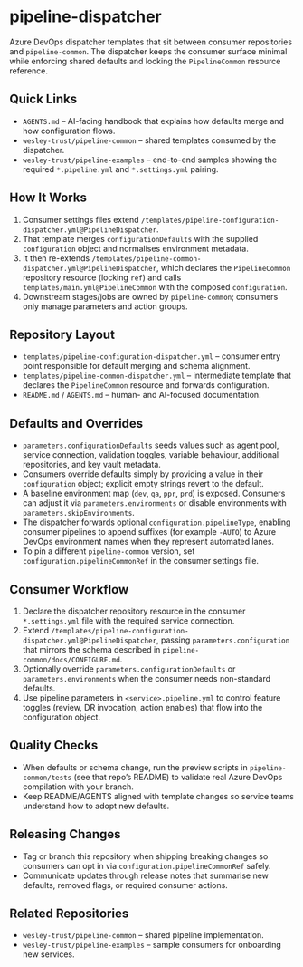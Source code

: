 # pipeline-dispatcher

Azure DevOps dispatcher templates that sit between consumer repositories and `pipeline-common`. The dispatcher keeps the consumer surface minimal while enforcing shared defaults and locking the `PipelineCommon` resource reference.

## Quick Links
- `AGENTS.md` – AI-facing handbook that explains how defaults merge and how configuration flows.
- `wesley-trust/pipeline-common` – shared templates consumed by the dispatcher.
- `wesley-trust/pipeline-examples` – end-to-end samples showing the required `*.pipeline.yml` and `*.settings.yml` pairing.

## How It Works
1. Consumer settings files extend `/templates/pipeline-configuration-dispatcher.yml@PipelineDispatcher`.
2. That template merges `configurationDefaults` with the supplied `configuration` object and normalises environment metadata.
3. It then re-extends `/templates/pipeline-common-dispatcher.yml@PipelineDispatcher`, which declares the `PipelineCommon` repository resource (locking `ref`) and calls `templates/main.yml@PipelineCommon` with the composed `configuration`.
4. Downstream stages/jobs are owned by `pipeline-common`; consumers only manage parameters and action groups.

## Repository Layout
- `templates/pipeline-configuration-dispatcher.yml` – consumer entry point responsible for default merging and schema alignment.
- `templates/pipeline-common-dispatcher.yml` – intermediate template that declares the `PipelineCommon` resource and forwards configuration.
- `README.md` / `AGENTS.md` – human- and AI-focused documentation.

## Defaults and Overrides
- `parameters.configurationDefaults` seeds values such as agent pool, service connection, validation toggles, variable behaviour, additional repositories, and key vault metadata.
- Consumers override defaults simply by providing a value in their `configuration` object; explicit empty strings revert to the default.
- A baseline environment map (`dev`, `qa`, `ppr`, `prd`) is exposed. Consumers can adjust it via `parameters.environments` or disable environments with `parameters.skipEnvironments`.
- The dispatcher forwards optional `configuration.pipelineType`, enabling consumer pipelines to append suffixes (for example `-AUTO`) to Azure DevOps environment names when they represent automated lanes.
- To pin a different `pipeline-common` version, set `configuration.pipelineCommonRef` in the consumer settings file.

## Consumer Workflow
1. Declare the dispatcher repository resource in the consumer `*.settings.yml` file with the required service connection.
2. Extend `/templates/pipeline-configuration-dispatcher.yml@PipelineDispatcher`, passing `parameters.configuration` that mirrors the schema described in `pipeline-common/docs/CONFIGURE.md`.
3. Optionally override `parameters.configurationDefaults` or `parameters.environments` when the consumer needs non-standard defaults.
4. Use pipeline parameters in `<service>.pipeline.yml` to control feature toggles (review, DR invocation, action enables) that flow into the configuration object.

## Quality Checks
- When defaults or schema change, run the preview scripts in `pipeline-common/tests` (see that repo’s README) to validate real Azure DevOps compilation with your branch.
- Keep README/AGENTS aligned with template changes so service teams understand how to adopt new defaults.

## Releasing Changes
- Tag or branch this repository when shipping breaking changes so consumers can opt in via `configuration.pipelineCommonRef` safely.
- Communicate updates through release notes that summarise new defaults, removed flags, or required consumer actions.

## Related Repositories
- `wesley-trust/pipeline-common` – shared pipeline implementation.
- `wesley-trust/pipeline-examples` – sample consumers for onboarding new services.
